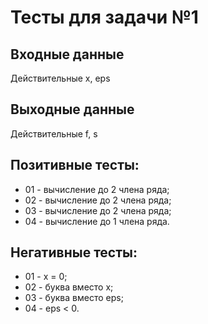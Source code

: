 # Тесты для задачи №1

## Входные данные
Действительные x, eps

## Выходные данные
Действительные f, s

## Позитивные тесты:
- 01 - вычисление до 2 члена ряда;
- 02 - вычисление до 2 члена ряда;
- 03 - вычисление до 2 члена ряда;
- 04 - вычисление до 1 члена ряда.

## Негативные тесты:
- 01 - x = 0;
- 02 - буква вместо x;
- 03 - буква вместо eps;
- 04 - eps < 0.